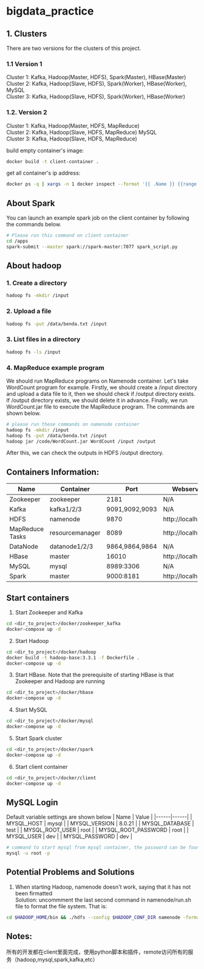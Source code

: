 # bigdata_practice

## 1. Clusters
There are two versions for the clusters of this project.

### 1.1 Version 1
Cluster 1: Kafka, Hadoop(Master, HDFS), Spark(Master), HBase(Master) \
Cluster 2: Kafka, Hadoop(Slave, HDFS), Spark(Worker), HBase(Worker), MySQL \
Cluster 3: Kafka, Hadoop(Slave, HDFS), Spark(Worker), HBase(Worker)

### 1.2. Version 2
Cluster 1: Kafka, Hadoop(Master, HDFS, MapReduce) \
Cluster 2: Kafka, Hadoop(Slave, HDFS, MapReduce) MySQL \
Cluster 3: Kafka, Hadoop(Slave, HDFS, MapReduce)

build empty container's image:
```bash
docker build -t client-container .
```

get all container's ip address: 
```bash
docker ps -q | xargs -n 1 docker inspect --format '{{ .Name }} {{range .NetworkSettings.Networks}} {{.IPAddress}}{{end}}' | sed 's#^/##';
```

## About Spark

You can launch an example spark job on the client container by following the commands below. 
```bash
# Please run this command on client container
cd /apps
spark-submit --master spark://spark-master:7077 spark_script.py
```

## About hadoop
### 1. Create a directory
```bash
hadoop fs -mkdir /input
```

### 2. Upload a file
```bash
hadoop fs -put /data/benda.txt /input
```

### 3. List files in a directory
```bash
hadoop fs -ls /input
```

### 4. MapReduce example program
We should run MapReduce programs on Namenode container. Let's take WordCount program for example. Firstly, we should create a /input directory and upload a data file to it, then we should check if /output directory exists. If /output directory exists, we should delete it in advance. Finally, we run WordCount.jar file to execute the MapReduce program. The commands are shown below. 
```bash
# please run these commands on namenode container
hadoop fs -mkdir /input
hadoop fs -put /data/benda.txt /input
hadoop jar /code/WordCount.jar WordCount /input /output
```
After this, we can check the outputs in HDFS /output directory. 

## Containers Information:
| Name | Container | Port | Webserver Link |
|------|------|-----|-----|
| Zookeeper | zookeeper | 2181 | N/A |
| Kafka | kafka1/2/3 | 9091,9092,9093 | N/A |
| HDFS | namenode | 9870 | http://localhost:9870 |
| MapReduce Tasks | resourcemanager | 8089 | http://localhost:8089 |
| DataNode | datanode1/2/3 | 9864,9864,9864 | N/A |
| HBase | master | 16010 | http://localhost:16010 |
| MySQL | mysql | 8989:3306 | N/A |
| Spark | master | 9000:8181 | http://localhost:9000 |

## Start containers
1. Start Zookeeper and Kafka
```bash
cd <dir_to_project>/docker/zookeeper_kafka
docker-compose up -d
```
2. Start Hadoop
```bash
cd <dir_to_project>/docker/hadoop
docker build -t hadoop-base:3.3.1 -f Dockerfile .
docker-compose up -d
```
3. Start HBase. Note that the prerequisite of starting HBase is that Zookeeper and Hadoop are running
```bash
cd <dir_to_project>/docker/hbase
docker-compose up -d
```
4. Start MySQL
```bash
cd <dir_to_project>/docker/mysql
docker-compose up -d
```
5. Start Spark cluster
```bash
cd <dir_to_project>/docker/spark
docker-compose up -d
```
6. Start client container
```bash
cd <dir_to_project>/docker/client
docker-compose up -d
```
## MySQL Login
Default variable settings are shown below
| Name | Value |
|------|------|
| MYSQL_HOST | mysql |
| MYSQL_VERSION | 8.0.21 |
| MYSQL_DATABASE | test |
| MYSQL_ROOT_USER | root |
| MYSQL_ROOT_PASSWORD | root |
| MYSQL_USER | dev |
| MYSQL_PASSWORD | dev |
```bash
# command to start mysql from mysql container, the password can be found from the table above
mysql -u root -p
```

## Potential Problems and Solutions
1. When starting Hadoop, namenode doesn't work, saying that it has not been firmatted \
Solution: uncommment the last second command in namenode/run.sh file to format the file system. That is:
```bash
cd $HADOOP_HOME/bin && ./hdfs --config $HADOOP_CONF_DIR namenode -format $CLUSTER_NAME
```

## Notes:
所有的开发都在client里面完成，使用python脚本和插件，remote访问所有的服务（hadoop,mysql,spark,kafka,etc）